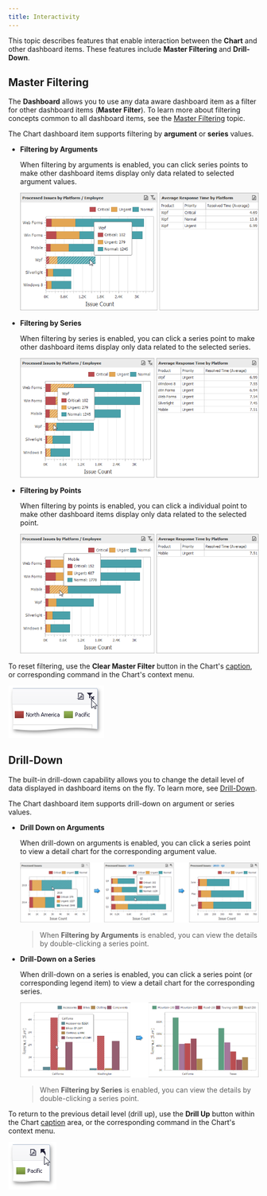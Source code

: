```yaml
---
title: Interactivity
---
```

This topic describes features that enable interaction between the **Chart** and other dashboard items. These features include **Master Filtering** and **Drill-Down**.

## Master Filtering
The **Dashboard** allows you to use any data aware dashboard item as a filter for other dashboard items (**Master Filter**). To learn more about filtering concepts common to all dashboard items, see the [Master Filtering](../../../../../dashboard-for-desktop/articles/dashboard-viewer/data-presentation/master-filtering.md) topic.

The Chart dashboard item supports filtering by **argument** or **series** values.
* **Filtering by Arguments**
	
	When filtering by arguments is enabled, you can click series points to make other dashboard items display only data related to selected argument values.
	
	![Chart_Interactivity_FilterByArguments](../../../../images/Img19303.png)
* **Filtering by Series**
	
	When filtering by series is enabled, you can click a series point to make other dashboard items display only data related to the selected series.
	
	![Chart_Interactivity_FilterBySeries](../../../../images/Img19304.png)
* **Filtering by Points**
	
	When filtering by points is enabled, you can click a individual point to make other dashboard items display only data related to the selected point.
	
	![Chart_Interactivity_FilterByPoints](../../../../images/Img120412.png)

To reset filtering, use the **Clear Master Filter** button in the Chart's [caption](../../../../../dashboard-for-desktop/articles/dashboard-viewer/data-presentation/dashboard-layout.md), or corresponding command in the Chart's context menu.

![Chart_Interactivity_ClearFiltering](../../../../images/Img19312.png)

## Drill-Down
The built-in drill-down capability allows you to change the detail level of data displayed in dashboard items on the fly. To learn more, see [Drill-Down](../../../../../dashboard-for-desktop/articles/dashboard-viewer/data-presentation/drill-down.md).

The Chart dashboard item supports drill-down on argument or series values.
* **Drill Down on Arguments**
	
	When drill-down on arguments is enabled, you can click a series point to view a detail chart for the corresponding argument value.
	
	![Chart_Interactivity_DrillDownOnArguments](../../../../images/Img21870.png)
	
	> When **Filtering by Arguments** is enabled, you can view the details by double-clicking a series point.
* **Drill-Down on a Series**
	
	When drill-down on a series is enabled, you can click a series point (or corresponding legend item) to view a detail chart for the corresponding series.
	
	![Chart_Interactivity_DrillDownOnSeries](../../../../images/Img21871.png)
	
	> When **Filtering by Series** is enabled, you can view the details by double-clicking a series point.

To return to the previous detail level (drill up), use the **Drill Up** button within the Chart [caption](../../../../../dashboard-for-desktop/articles/dashboard-viewer/data-presentation/dashboard-layout.md) area, or the corresponding command in the Chart's context menu.

![Chart_Interactivity_DrillUp](../../../../images/Img19460.png)